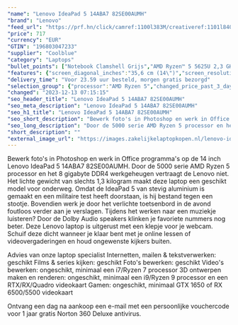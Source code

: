 ```yaml
---
"name": "Lenovo IdeaPad 5 14ABA7 82SE00AUMH"
"brand": "Lenovo"
"feed_url": "https://prf.hn/click/camref:1100l383M/creativeref:1101l84031/destination:https%3A%2F%2Fwww.coolblue.nl%2Fproduct%2F914438"
"price": 717
"currency": "EUR"
"GTIN": "196803047233"
"supplier": "Coolblue"
"category": "Laptops"
"bullet_points": ["Notebook Clamshell Grijs","AMD Ryzen™ 5 5625U 2,3 GHz","35,6 cm (14\") Full HD 1920 x 1080 Pixels IPS LED backlight 16:9","8 GB DDR4-SDRAM 3200 MHz","256 GB SSD","AMD Radeon Graphics","Wi-Fi 6 (802.11ax) Bluetooth 5.1","Lithium-Polymeer (LiPo) 56,5 Wh 11,75 uur 65 W","Windows 11 Home 64-bit"]
"features": {"screen_diagonal_inches":"35,6 cm (14\")","screen_resolution":"1920 x 1080 Pixels","processor_family":"AMD Ryzen™ 5","memory_size":"8 GB","memory_type":"DDR4-SDRAM","total_storage_space":"256 GB","operating_system":"Windows 11 Home","battery_capacity":"56,5 Wh","width":"321,7 mm","depth":"211,8 mm","height":"16,9 mm","weight":"1,39 kg"}
"delivery_time": "Voor 23.59 uur besteld, morgen gratis bezorgd"
"selection_group": {"processor":"AMD Ryzen 5","changed_price_past_3_days":false,"product_family":"IdeaPad"}
"changed": "2023-12-13 07:15:15"
"seo_header_title": "Lenovo IdeaPad 5 14ABA7 82SE00AUMH"
"seo_meta_description": "Lenovo IdeaPad 5 14ABA7 82SE00AUMH"
"seo_h1_title": "Lenovo IdeaPad 5 14ABA7 82SE00AUMH"
"seo_short_description": "Bewerk foto's in Photoshop en werk in Office programma's op de 14 inch Lenovo IdeaPad 5 14ABA7 82SE00AUMH."
"seo_long_description": "Door de 5000 serie AMD Ryzen 5 processor en het 8 gigabyte DDR4 werkgeheugen vertraagt de Lenovo niet. Het lichte gewicht van slechts 1,3 kilogram maakt deze laptop een geschikt model voor onderweg. Omdat de IdeaPad 5 van stevig aluminium is gemaakt en een militaire test heeft doorstaan, is hij bestand tegen een stootje. Bovendien werk je door het verlichte toetsenbord in de avond foutloos verder aan je verslagen. Tijdens het werken naar een muziekje luisteren? Door de Dolby Audio speakers klinken je favoriete nummers nog beter. Deze Lenovo laptop is uitgerust met een klepje voor je webcam. Schuif deze dicht wanneer je klaar bent met je online lessen of videovergaderingen en houd ongewenste kijkers buiten. \r\n\r\nAdvies van onze laptop specialist\r\nInternetten, mailen & tekstverwerken: geschikt\r\nFilms & series kijken: geschikt\r\nFoto's bewerken: geschikt\r\nVideo's bewerken: ongeschikt, minimaal een i7/Ryzen 7 processor\r\n3D ontwerpen maken en renderen: ongeschikt, minimaal een i9/Ryzen 9 processor en een RTX/RX/Quadro videokaart\r\nGamen: ongeschikt, minimaal GTX 1650 of RX 6500/5500 videokaart\r\n \r\nOntvang een dag na aankoop een e-mail met een persoonlijke vouchercode voor 1 jaar gratis Norton 360 Deluxe antivirus."
"short_description": ""
"external_image_url": "https://images.zakelijkelaptopkopen.nl/lenovo-ideapad-5-14aba7-82se00aumh.webp"
---
```


Bewerk foto's in Photoshop en werk in Office programma's op de 14 inch Lenovo IdeaPad 5 14ABA7 82SE00AUMH. Door de 5000 serie AMD Ryzen 5 processor en het 8 gigabyte DDR4 werkgeheugen vertraagt de Lenovo niet. Het lichte gewicht van slechts 1,3 kilogram maakt deze laptop een geschikt model voor onderweg. Omdat de IdeaPad 5 van stevig aluminium is gemaakt en een militaire test heeft doorstaan, is hij bestand tegen een stootje. Bovendien werk je door het verlichte toetsenbord in de avond foutloos verder aan je verslagen. Tijdens het werken naar een muziekje luisteren? Door de Dolby Audio speakers klinken je favoriete nummers nog beter. Deze Lenovo laptop is uitgerust met een klepje voor je webcam. Schuif deze dicht wanneer je klaar bent met je online lessen of videovergaderingen en houd ongewenste kijkers buiten.

Advies van onze laptop specialist
Internetten, mailen & tekstverwerken: geschikt
Films & series kijken: geschikt
Foto's bewerken: geschikt
Video's bewerken: ongeschikt, minimaal een i7/Ryzen 7 processor
3D ontwerpen maken en renderen: ongeschikt, minimaal een i9/Ryzen 9 processor en een RTX/RX/Quadro videokaart
Gamen: ongeschikt, minimaal GTX 1650 of RX 6500/5500 videokaart
 
Ontvang een dag na aankoop een e-mail met een persoonlijke vouchercode voor 1 jaar gratis Norton 360 Deluxe antivirus.